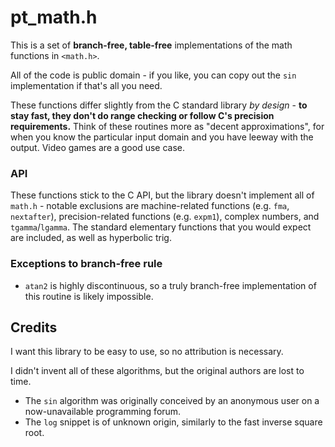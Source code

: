 # pt_math.h
This is a set of **branch-free, table-free** implementations of the math functions in `<math.h>`.

All of the code is public domain - if you like, you can copy out the `sin` implementation if that's all you need.

These functions differ slightly from the C standard library *by design* - **to stay fast, they don't do range checking or follow C's precision requirements.** Think of these routines more as "decent approximations", for when you know the particular input domain and you have leeway with the output. Video games are a good use case.

### API
These functions stick to the C API, but the library doesn't implement all of `math.h` - notable exclusions are machine-related functions (e.g. `fma`, `nextafter`), precision-related functions (e.g. `expm1`), complex numbers, and `tgamma`/`lgamma`. The standard elementary functions that you would expect are included, as well as hyperbolic trig.

### Exceptions to branch-free rule
- `atan2` is highly discontinuous, so a truly branch-free implementation of this routine is likely impossible.

## Credits
I want this library to be easy to use, so no attribution is necessary.

I didn't invent all of these algorithms, but the original authors are lost to time.

- The `sin` algorithm was originally conceived by an anonymous user on a now-unavailable programming forum.
- The `log` snippet is of unknown origin, similarly to the fast inverse square root.
